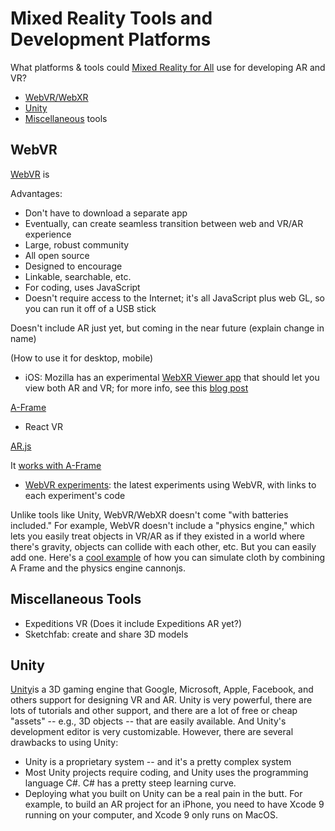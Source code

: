 # Mixed Reality Tools and Development Platforms

 What platforms &  tools could  [Mixed Reality for All](https://makersall.org/making-ar-more-accessible/)   use for developing AR and VR?

- [WebVR/WebXR](https://github.com/aschneiderman/mixed-reality-tools/#webvr)
- [Unity](https://github.com/aschneiderman/mixed-reality-tools/#unity)
- [Miscellaneous](https://github.com/aschneiderman/mixed-reality-tools/#miscellaneous-tools) tools


## WebVR

[WebVR](https://webvr.info/) is

Advantages:

- Don't have to download a separate app
- Eventually, can create seamless transition between web and VR/AR experience
- Large, robust community
- All open source
- Designed to encourage
- Linkable, searchable, etc.
- For coding, uses JavaScript
- Doesn't require access to the Internet; it's all JavaScript plus web GL, so you can run it off of a USB stick

Doesn't include AR just yet, but coming in the near future
(explain change in name)

(How to use it for desktop, mobile)

 - iOS:  Mozilla has an experimental [WebXR Viewer app](https://itunes.apple.com/us/app/webxr-viewer/id1295998056?ls=1&mt=8) that should let you view both AR and VR; for more info, see this [blog post](https://blog.mozvr.com/experimenting-with-ar-and-the-web-on-ios/)
 

[A-Frame](https://aframe.io/)


- React VR

[AR.js](https://github.com/jeromeetienne/ar.js)

It [works with A-Frame](https://aframe.io/blog/arjs/)

- [WebVR experiments](https://experiments.withgoogle.com/webvr): the latest experiments using WebVR, with links to each experiment's code

Unlike tools like Unity, WebVR/WebXR doesn't come "with batteries included." For example, WebVR doesn't include a "physics engine," which lets you easily treat objects in VR/AR as if they existed in a world where there's gravity, objects can collide with each other, etc.  But you can easily add one.  Here's a [cool example](https://mobile.twitter.com/Datatitian/status/932021670340124672)    of how you can simulate cloth by combining  A Frame and the physics engine cannonjs.


## Miscellaneous Tools

- Expeditions VR (Does it include Expeditions AR yet?)
- Sketchfab: create and share 3D models


## Unity

[Unity](https://unity3d.com/)is a 3D gaming engine that Google, Microsoft, Apple, Facebook, and others support for designing VR and AR. Unity is very powerful, there are lots of tutorials and other support, and there are a lot of free or cheap "assets" -- e.g., 3D objects -- that are easily available. And Unity's development editor is very customizable. However, there are several drawbacks to using Unity:

- Unity is a proprietary system -- and it's a pretty complex system
-  Most Unity projects require coding, and Unity uses the programming language C#. C# has a pretty steep learning curve.
- Deploying what you built on Unity can be a real pain in the butt. For example, to build an AR project for an iPhone, you need to have Xcode 9 running on your computer, and Xcode 9 only runs on MacOS.
